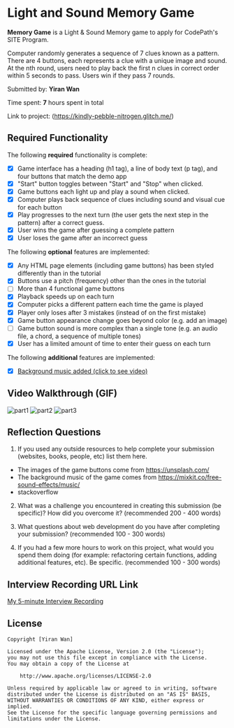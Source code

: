 # Light and Sound Memory Game

**Memory Game** is a Light & Sound Memory game to apply for CodePath's SITE Program. 

Computer randomly generates a sequence of 7 clues known as a pattern. There are 4 buttons, each represents a clue with a unique image and sound. At the nth round, users need to play back the first n clues in correct order within 5 seconds to pass. Users win if they pass 7 rounds. 

Submitted by: **Yiran Wan**

Time spent: **7** hours spent in total

Link to project: (https://kindly-pebble-nitrogen.glitch.me/)

## Required Functionality

The following **required** functionality is complete:

* [x] Game interface has a heading (h1 tag), a line of body text (p tag), and four buttons that match the demo app
* [x] "Start" button toggles between "Start" and "Stop" when clicked. 
* [x] Game buttons each light up and play a sound when clicked. 
* [x] Computer plays back sequence of clues including sound and visual cue for each button
* [x] Play progresses to the next turn (the user gets the next step in the pattern) after a correct guess. 
* [x] User wins the game after guessing a complete pattern
* [x] User loses the game after an incorrect guess

The following **optional** features are implemented:

* [x] Any HTML page elements (including game buttons) has been styled differently than in the tutorial
* [x] Buttons use a pitch (frequency) other than the ones in the tutorial
* [ ] More than 4 functional game buttons
* [x] Playback speeds up on each turn
* [x] Computer picks a different pattern each time the game is played
* [x] Player only loses after 3 mistakes (instead of on the first mistake)
* [x] Game button appearance change goes beyond color (e.g. add an image)
* [ ] Game button sound is more complex than a single tone (e.g. an audio file, a chord, a sequence of multiple tones)
* [x] User has a limited amount of time to enter their guess on each turn

The following **additional** features are implemented:

- [x] [Background music added (click to see video)](https://user-images.githubusercontent.com/72692392/161478682-2d7180d0-5f1e-4493-97de-aebddd829dbd.mp4)


## Video Walkthrough (GIF)

![part1](https://media.giphy.com/media/5bkc3y7YQuyMye9RLj/giphy.gif)
![part2](https://media.giphy.com/media/yLxg8qUwlSZsJCCaoD/giphy.gif)
![part3](https://media.giphy.com/media/9elX7blqoQbkbWTjWN/giphy.gif)

## Reflection Questions
1. If you used any outside resources to help complete your submission (websites, books, people, etc) list them here. 
- The images of the game buttons come from https://unsplash.com/
- The background music of the game comes from https://mixkit.co/free-sound-effects/music/
- stackoverflow

2. What was a challenge you encountered in creating this submission (be specific)? How did you overcome it? (recommended 200 - 400 words) 


3. What questions about web development do you have after completing your submission? (recommended 100 - 300 words) 


4. If you had a few more hours to work on this project, what would you spend them doing (for example: refactoring certain functions, adding additional features, etc). Be specific. (recommended 100 - 300 words) 




## Interview Recording URL Link

[My 5-minute Interview Recording](your-link-here)


## License

    Copyright [Yiran Wan]

    Licensed under the Apache License, Version 2.0 (the "License");
    you may not use this file except in compliance with the License.
    You may obtain a copy of the License at

        http://www.apache.org/licenses/LICENSE-2.0

    Unless required by applicable law or agreed to in writing, software
    distributed under the License is distributed on an "AS IS" BASIS,
    WITHOUT WARRANTIES OR CONDITIONS OF ANY KIND, either express or implied.
    See the License for the specific language governing permissions and
    limitations under the License.
